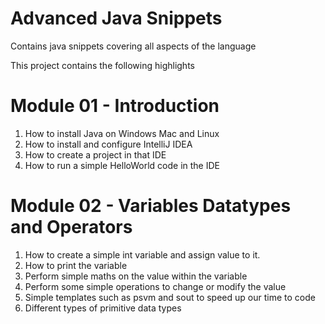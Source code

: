 # Advanced Java Snippets
Contains java snippets covering all aspects of the language

This project contains the following highlights

# Module 01 - Introduction
1. How to install Java on Windows Mac and Linux
2. How to install and configure IntelliJ IDEA
3. How to create a project in that IDE
4. How to run a simple HelloWorld code in the IDE

# Module 02 - Variables Datatypes and Operators
1. How to create a simple int variable and assign value to it.
2. How to print the variable
3. Perform simple maths on the value within the variable
4. Perform some simple operations to change or modify the value
5. Simple templates such as psvm and sout to speed up our time to code
6. Different types of primitive data types


